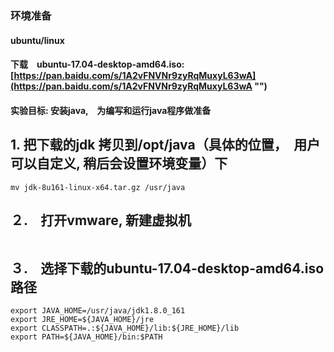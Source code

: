 ### 环境准备 
#### ubuntu/linux
#### 下载　ubuntu-17.04-desktop-amd64.iso:　[https://pan.baidu.com/s/1A2vFNVNr9zyRqMuxyL63wA](https://pan.baidu.com/s/1A2vFNVNr9zyRqMuxyL63wA "")
#### 实验目标: 安装java,　为编写和运行java程序做准备

## 1.    把下载的jdk 拷贝到/opt/java（具体的位置，　用户可以自定义, 稍后会设置环境变量）下
```
mv jdk-8u161-linux-x64.tar.gz /usr/java
```
## ２.　打开vmware, 新建虚拟机
```

```

## ３.　选择下载的ubuntu-17.04-desktop-amd64.iso路径
```
export JAVA_HOME=/usr/java/jdk1.8.0_161
export JRE_HOME=${JAVA_HOME}/jre
export CLASSPATH=.:${JAVA_HOME}/lib:${JRE_HOME}/lib
export PATH=${JAVA_HOME}/bin:$PATH
```
